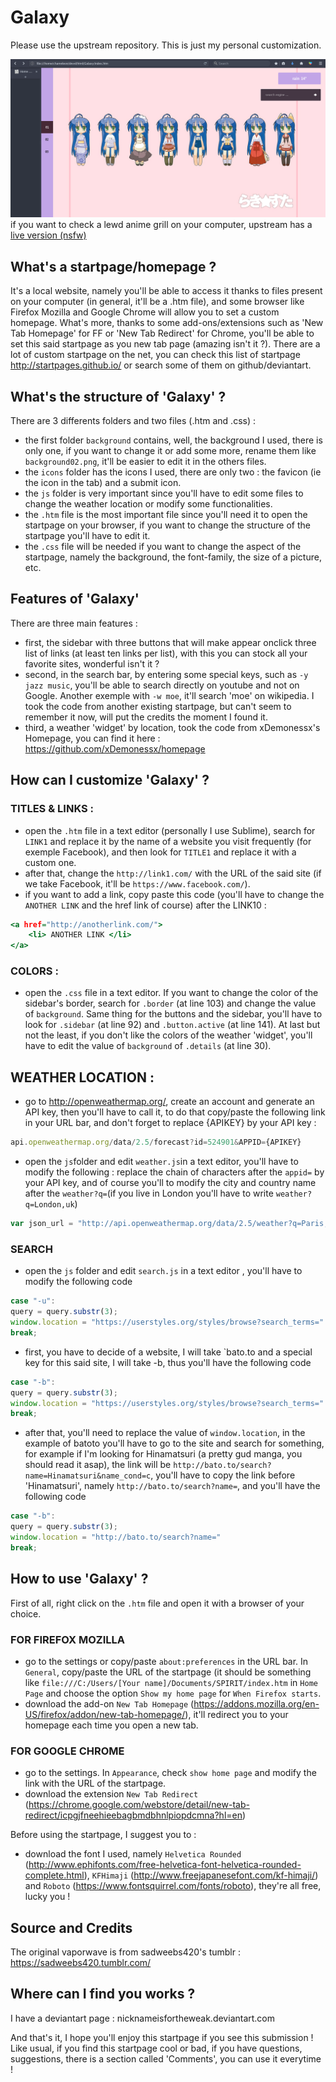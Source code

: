 # Galaxy

Please use the upstream repository. This is just my personal customization.

![screenshot](preview.png)
if you want to check a lewd anime grill on your computer, upstream has a [live version (nsfw)](https://catgrills.github.io/Galaxy/)

What's a startpage/homepage ?
-------------------------------

It's a local website, namely you'll be able to access it thanks to files present on your computer (in general, it'll be a .htm file), and some browser like Firefox Mozilla and Google Chrome will allow you to set a custom homepage. What's more, thanks to some add-ons/extensions such as 'New Tab Homepage' for FF or 'New Tab Redirect' for Chrome, you'll be able to set this said startpage as you new tab page (amazing isn't it ?). There are a lot of custom startpage on the net, you can check this list of startpage http://startpages.github.io/ or search some of them on github/deviantart.


What's the structure of 'Galaxy' ?
-------------------------------

There are 3 differents folders and two files (.htm and .css) :
- the first folder `background` contains, well, the background I used, there is only one, if you want to change it or add some more, rename them like `background02.png`, it'll be easier to edit it in the others files.
- the `icons` folder has the icons I used, there are only two : the favicon (ie the icon in the tab) and a submit icon.
- the `js` folder is very important since you'll have to edit some files to change the weather location or modify some functionalities.
- the `.htm` file is the most important file since you'll need it to open the startpage on your browser, if you want to change the structure of the startpage you'll have to edit it.
- the `.css` file will be needed if you want to change the aspect of the startpage, namely the background, the font-family, the size of a picture, etc.


Features of 'Galaxy'
-------------------------------

There are three main features :
- first, the sidebar with three buttons that will make appear onclick three list of links (at least ten links per list), with this you can stock all your favorite sites, wonderful isn't it ?
- second, in the search bar, by entering some special keys, such as `-y jazz music`, you'll be able to search directly on youtube and not on Google. Another exemple with `-w moe`, it'll search 'moe' on wikipedia. I took the code from another existing startpage, but can't seem to remember it now, will put the credits the moment I found it.
- third, a weather 'widget' by location, took the code from xDemonessx's Homepage, you can find it here : https://github.com/xDemonessx/homepage

How can I customize 'Galaxy' ?
-------------------------------

### TITLES & LINKS :
- open the `.htm` file in a text editor (personally I use Sublime), search for `LINK1` and replace it by the name of a website you visit frequently (for exemple Facebook), and then look for `TITLE1` and replace it with a custom one.
- after that, change the `http://link1.com/` with the URL of the said site (if we take Facebook, it'll be `https://www.facebook.com/`).
- if you want to add a link, copy paste this code (you'll have to change the `ANOTHER LINK` and the href link of course) after the LINK10 :

``` htm
<a href="http://anotherlink.com/">
    <li> ANOTHER LINK </li>
</a>
```

### COLORS :
- open the `.css` file in a text editor. If you want to change the color of the sidebar's border, search for `.border` (at line 103) and change the value of `background`. Same thing for the buttons and the sidebar, you'll have to look for `.sidebar` (at line 92) and `.button.active` (at line 141). At last but not the least, if you don't like the colors of the weather 'widget', you'll have to edit the value of `background` of `.details` (at line 30).

## WEATHER LOCATION :
- go to http://openweathermap.org/, create an account and generate an API key, then you'll have to call it, to do that copy/paste the following link in your URL bar, and don't forget to replace {APIKEY} by your API key :

```javascript
api.openweathermap.org/data/2.5/forecast?id=524901&APPID={APIKEY}
```
- open the `js`folder and edit `weather.js`in a text editor, you'll have to modify the following : replace the chain of characters after the `appid=` by your API key, and of course you'll to modify the city and country name after the `weather?q=`(if you live in London you'll have to write `weather?q=London,uk`)

```javascript
var json_url = "http://api.openweathermap.org/data/2.5/weather?q=Paris,fra&appid=a70d956581f575b02ad518684afb6c13";
```

### SEARCH
- open the `js` folder and edit `search.js` in a text editor , you'll have to modify the following code
``` javascript
case "-u":
query = query.substr(3);
window.location = "https://userstyles.org/styles/browse?search_terms="
break;
```
- first, you have to decide of a website, I will take `bato.to and a special key for this said site, I will take -b, thus you'll have the following code

``` javascript
case "-b":
query = query.substr(3);
window.location = "https://userstyles.org/styles/browse?search_terms="
break;
```
- after that, you'll need to replace the value of `window.location`, in the example of batoto you'll have to go to the site and search for something, for example if I'm looking for Hinamatsuri (a pretty gud manga, you should read it asap), the link will be `http://bato.to/search?name=Hinamatsuri&name_cond=c`, you'll have to copy the link before 'Hinamatsuri', namely `http://bato.to/search?name=`, and you'll have the following code

``` javascript
case "-b":
query = query.substr(3);
window.location = "http://bato.to/search?name="
break;
```
How to use 'Galaxy' ?
-------------------------------
First of all, right click on the `.htm` file and open it with a browser of your choice.

### FOR FIREFOX MOZILLA
- go to the settings or copy/paste `about:preferences` in the URL bar. In `General`, copy/paste the URL of the startpage (it should be something like `file:///C:/Users/[Your name]/Documents/SPIRIT/index.htm` in `Home Page` and choose the option `Show my home page` for `When Firefox starts`.
- download the add-on `New Tab Homepage` (https://addons.mozilla.org/en-US/firefox/addon/new-tab-homepage/), it'll redirect you to your homepage each time you open a new tab.

### FOR GOOGLE CHROME
- go to the settings. In `Appearance`, check `show home page` and modify the link with the URL of the startpage.
- download the extension `New Tab Redirect` (https://chrome.google.com/webstore/detail/new-tab-redirect/icpgjfneehieebagbmdbhnlpiopdcmna?hl=en)

Before using the startpage, I suggest you to :
- download the font I used, namely `Helvetica Rounded` (http://www.ephifonts.com/free-helvetica-font-helvetica-rounded-complete.html), `KFHimaji` (http://www.freejapanesefont.com/kf-himaji/) and `Roboto` (https://www.fontsquirrel.com/fonts/roboto), they're all free, lucky you !

Source and Credits
-------------------------------
The original vaporwave is from sadweebs420's tumblr : https://sadweebs420.tumblr.com/

Where can I find you works ?
-------------------------------

I have a deviantart page : nicknameisfortheweak.deviantart.com

And that's it, I hope you'll enjoy this startpage if you see this submission ! Like usual, if you find this startpage cool or bad, if you have questions, suggestions, there is a section called 'Comments', you can use it everytime !
